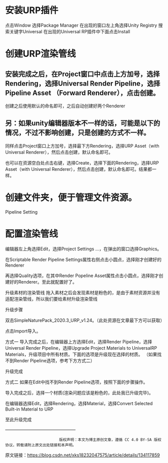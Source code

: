 # 安装URP插件

点击Window
选择Package Manager
在出现的窗口左上角选择Unity Registry
搜索关键字Universal
在出现的Universal RP插件中下面点击Install

# 创建URP渲染管线

## 安装完成之后，在Project窗口中点击上方加号，选择Rendering，选择Universal Render Pipeline，选择Pipeline Asset （Forward Renderer），点击创建。


创建之后使用默认的命名即可，之后自动创建好两个Renderer

## 另：如果unity编辑器版本不一样的话，可能是以下的情况，不过不影响创建，只是创建的方式不一样。

同样点击Project窗口上方加号，选择最下方Rendering，选择URP Asset（with Universal Renderer），然后点击创建，默认命名即可。


也可以在资源空白处点击右键，选择Create，选择下面的Rendering，选择URP Asset（with Universal Renderer），然后点击创建，默认命名即可。结果都一样。

# 创建文件夹，便于管理文件资源。



Pipeline Setting

# 配置渲染管线

编辑器左上角选择Edit，选择Project Settings …，在弹出的窗口选择Graphics。


在Scriptable Render Pipeline Settings属性右侧点击小圆点，选择刚才创建好的Renderer


再选择Quality选项，在其中Render Popeline Asset属性点击小圆点，选择刚才创建好的Renderer。至此就配置好了。


升级素材的渲染管线
拖入素材之后会发现素材是粉色的，是由于素材资源并没有适配渲染管线，所以我们要给素材升级渲染管线



升级步骤

双击SimpleNaturePack_2020.3_URP_v1.24。（此处资源在文章最下方可以获取）


点击Import导入。

方式一
导入完成之后，在编辑器上方选择Edit，选择Render Pipeline，选择Universal Render Pipeline，选择Upgrade Project Materials to UniversalRP Materials，升级项目中所有材质。下面的选项是升级现在选择的材质。
（如果找不到Render Pipeline选项，参考下方方式二）


升级完成


方式二
如果在Edit中找不到Render Pipeline选项，按照下面的步骤操作。

导入完成之后，选择一个材质(渲染问题应该是粉色的，此处我已升级完毕)。


在编辑器选择Edit，选择Rendering，选择Material，选择Convert Selected Built-in Material to URP


至此升级完成

————————————————

                            版权声明：本文为博主原创文章，遵循 CC 4.0 BY-SA 版权协议，转载请附上原文出处链接和本声明。

原文链接：https://blog.csdn.net/xks18232047575/article/details/134117859